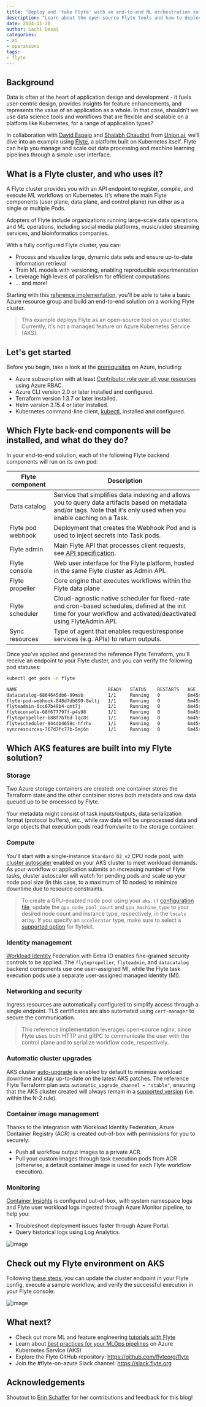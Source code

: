 ```yaml
---
title: "Deploy and 'take Flyte' with an end-to-end ML orchestration solution on AKS"
description: "Learn about the open-source Flyte tools and how to deploy them securely on Azure Kubernetes Service (AKS)"
date: 2024-11-20
author: Sachi Desai
categories:
- ai
- operations
tags:
- flyte
---
```


## Background

Data is often at the heart of application design and development - it fuels user-centric design, provides insights for feature enhancements, and represents the value of an application as a whole. In that case, shouldn’t we use data science tools and workflows that are flexible and scalable on a platform like Kubernetes, for a range of application types?

In collaboration with [David Espejo](https://www.linkedin.com/in/davidmirror/) and [Shalabh Chaudhri](https://www.linkedin.com/in/shalabhchaudhri/) from [Union.ai](https://www.union.ai/), we’ll dive into an example using [Flyte](https://flyte.org/), a platform built on Kubernetes itself. Flyte can help you manage and scale out data processing and machine learning pipelines through a simple user interface.

## What is a Flyte cluster, and who uses it?

A Flyte cluster provides you with an API endpoint to register, compile, and execute ML workflows on Kubernetes. It’s where the main Flyte components (user plane, data plane, and control plane) run either as a single or multiple Pods.

Adopters of Flyte include organizations running large-scale data operations and ML operations, including social media platforms, music/video streaming services, and bioinformatics companies.

With a fully configured Flyte cluster, you can:

* Process and visualize large, dynamic data sets and ensure up-to-date information retrieval
* Train ML models with versioning, enabling reproducible experimentation
* Leverage high levels of parallelism for efficient computations
* … and more!

Starting with this [reference implementation](https://www.union.ai/blog-post/flyte-on-azure-a-reference-implementation), you'll be able to take a basic Azure resource group and build an end-to-end solution on a working Flyte cluster.

> This example deploys Flyte as an open-source tool on your cluster. Currently, it's not a managed feature on Azure Kubernetes Service (AKS).

## Let's get started

Before you begin, take a look at the [prerequisites](https://github.com/unionai-oss/deploy-flyte/blob/main/environments/azure/flyte-core/README.md#prerequisites) on Azure, including:

* Azure subscription with at least [Contributor role over all your resources](https://learn.microsoft.com/azure/role-based-access-control/built-in-roles/privileged#contributor) using Azure RBAC.
* Azure CLI version 2.0 or later installed and configured.
* Terraform version 1.3.7 or later installed.
* Helm version 3.15.4 or later installed.
* Kubernetes command-line client, [kubectl](https://kubernetes.io/docs/tasks/tools/install-kubectl/), installed and configured.

## Which Flyte back-end components will be installed, and what do they do?

In your end-to-end solution, each of the following Flyte backend components will run on its own pod:

| Flyte component | Description |
| -- | -- | 
| Data catalog | Service that simplifies data indexing and allows you to query data artifacts based on metadata and/or tags. Note that it’s only used when you enable caching on a Task. |
| Flyte pod webhook | Deployment that creates the Webhook Pod and is used to inject secrets into Task pods. |
| Flyte admin | Main Flyte API that processes client requests, see [API specification](https://docs.flyte.org/en/latest/api/flyteidl/docs/service/service.html#ref-flyteidl-service-admin-proto). |
| Flyte console | Web user interface for the Flyte platform, hosted in the same Flyte cluster as Admin API. |
| Flyte propeller | Core engine that executes workflows within the Flyte data plane .|
| Flyte scheduler | Cloud-agnostic native scheduler for fixed-rate and cron-based schedules, defined at the init time for your workflow and activated/deactivated using FlyteAdmin API. |
| Sync resources | Type of agent that enables request/response services (e.g. APIs) to return outputs. |

Once you've applied and generated the reference Flyte Terraform, you'll receive an endpoint to your Flyte cluster, and you can verify the following pod statuses:

```bash
kubectl get pods -n flyte

NAME                                 READY   STATUS    RESTARTS   AGE
datacatalog-6864645db6-99msb         1/1     Running   0          6m45s
flyte-pod-webhook-848d7db899-8wltj   1/1     Running   0          6m45s
flyteadmin-6cc67b49b4-cmt7j          1/1     Running   0          6m45s
flyteconsole-68f677797f-p4s98        1/1     Running   0          6m45s
flytepropeller-b88f7bf6d-lqc8s       1/1     Running   0          6m45s
flytescheduler-844db4658c-hfrhv      1/1     Running   0          6m45s
syncresources-767d7fc77b-5mj6n       1/1     Running   0          6m45s
```

## Which AKS features are built into my Flyte solution?

### Storage

Two Azure storage containers are created: one container stores the Terraform state and the other container stores both metadata and raw data queued up to be processed by Flyte.

Your metadata might consist of task inputs/outputs, data serialization format (protocol buffers), etc., while raw data will be unprocessed data and large objects that execution pods read from/write to the storage container.

### Compute

You’ll start with a single-instance `Standard_D2_v2` CPU node pool, with [cluster autoscaler](https://learn.microsoft.com/azure/aks/cluster-autoscaler) enabled on your AKS cluster to meet workload demands. As your workflow or application submits an increasing number of Flyte tasks, cluster autoscaler will watch for pending pods and scale up your node pool size (in this case, to a maximum of 10 nodes) to minimize downtime due to resource constraints.

> To create a GPU-enabled node pool using your `aks.tf` [configuration file](https://github.com/unionai-oss/deploy-flyte/blob/main/environments/azure/flyte-core/aks.tf), update the `gpu_node_pool_count` and `gpu_machine_type` to your desired node count and instance type, respectively, in the `locals` array. If you specify an `accelerator` type, make sure to select a [supported option](https://github.com/flyteorg/flytekit/blob/daeff3f5f0f36a1a9a1f86c5e024d1b76cdfd5cb/flytekit/extras/accelerators.py#L132-L160) for flytekit.

### Identity management

[Workload Identity](https://learn.microsoft.com/azure/aks/workload-identity-overview) Federation with Entra ID enables fine-grained security controls to be applied. The `flytepropeller`, `flyteadmin`, and `datacatalog` backend components use one user-assigned MI, while the Flyte task execution pods use a separate user-assigned managed identity (MI).

### Networking and security

Ingress resources are automatically configured to simplify access through a single endpoint. TLS certificates are also automated using `cert-manager` to secure the communication.

> This reference implementation leverages open-source nginx, since Flyte uses both HTTP and gRPC to communicate the user with the control plane and to serialize workflow code, respectively.

### Automatic cluster upgrades

AKS cluster [auto-upgrade](https://learn.microsoft.com/azure/aks/auto-upgrade-cluster#cluster-auto-upgrade-channels) is enabled by default to minimize workload downtime and stay up-to-date on the latest AKS patches. The reference Flyte Terraform plan sets `automatic_upgrade_channel = "stable"`, ensuring that the AKS cluster created will always remain in a [supported version](https://learn.microsoft.com/azure/aks/auto-upgrade-cluster#best-practices-for-cluster-auto-upgrade) (i.e. within the N-2 rule).

### Container image management

Thanks to the integration with Workload Identity Federation, Azure Container Registry (ACR) is created out-of-box with permissions for you to securely:

* Push all workflow output images to a private ACR.
* Pull your custom images through task execution pods from ACR (otherwise, a default container image is used for each Flyte workflow execution).

### Monitoring

[Container Insights](https://learn.microsoft.com/azure/azure-monitor/containers/container-insights-analyze) is configured out-of-box, with system namespace logs and Flyte user workload logs ingested through Azure Monitor pipeline, to help you:

* Troubleshoot deployment issues faster through Azure Portal.
* Query historical logs using Log Analytics.

![image](/AKS/assets/images/deploy-data-science-solution-with-flyte/flyte-admin-logs-view-log-analytics.png)

## Check out my Flyte environment on AKS

Following [these steps](https://github.com/unionai-oss/deploy-flyte/blob/main/environments/azure/flyte-core/README.md#test-your-deployment), you can update the cluster endpoint in your Flyte config, execute a sample workflow, and verify the successful execution in your Flyte console:

![image](/AKS/assets/images/deploy-data-science-solution-with-flyte/successful-flyte-deployment-on-aks.png)


## What next?

* Check out more ML and feature engineering [tutorials with Flyte](https://docs.flyte.org/en/latest/flytesnacks/tutorials/index.html)
* Learn about [best practices for your MLOps pipelines](https://learn.microsoft.com/azure/aks/best-practices-ml-ops) on Azure Kubernetes Service (AKS)
* Explore the Flyte GitHub repository: https://github.com/flyteorg/flyte 
* Join the #flyte-on-azure Slack channel: https://slack.flyte.org


## Acknowledgements

Shoutout to [Erin Schaffer](https://www.linkedin.com/in/erin-schaffer-65800215b/) for her contributions and feedback for this blog!
